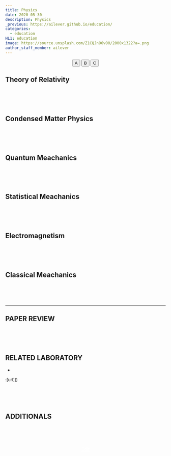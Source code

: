 ```yaml
---
title: Physics
date: 2020-05-30
description: Physics
_previous: https://ailever.github.io/education/
categories:
  - education
HL1: education
image: https://source.unsplash.com/Z1CQJnO6vO0/2000x1322?a=.png
author_staff_member: ailever
---
```


<div align="center" class="top_btn_box">
  <button class="top_btn" type="button" onclick="location.href='#'">A</button>
  <button class="top_btn" type="button" onclick="location.href='#'">B</button>
  <button class="top_btn" type="button" onclick="location.href='#'">C</button>
</div>


## Theory of Relativity

<br><br><br>
## Condensed Matter Physics

<br><br><br>
## Quantum Meachanics

<br><br><br>
## Statistical Meachanics

<br><br><br>
## Electromagnetism

<br><br><br>
## Classical Meachanics

<br><br><br>

--- 

## PAPER REVIEW

<br><br><br>
## RELATED LABORATORY
-
<span style="font-size:small;">
  :[url]()
</span>


<br><br><br>
## ADDITIONALS

<br><br><br>
<div align="center" class="bottom_btn_box">
  <span class="bottom_btn"><a href="https://github.com/ailever/ailever.github.io/blob/master/_posts/education/2020-05-30-Physics.md" target="_blank" style="color:white">Edit</a></span>
</div>

